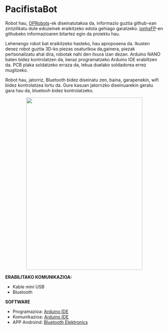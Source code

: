 # PacifistaBot
Robot hau, [OPRobots](https://github.com/OPRobots)-ek diseinatutakoa da, informazio guztia github-ean zintzilikatu dute edozeinek eraikitzeko edota gehiago garatzeko. [ionhsFP](https://github.com/ionhsFP)-en githubeko informazioaren bitartez egin da proiektu hau.

Lehenengo robot bat eraikitzeko hasteko, hau aproposena da. Ikusten denez robot guztia 3D-ko piezas osaturikoa da,gainera, piezak pertsonalizatu ahal dira, robotak nahi den itxura izan dezan. Arduino NANO baten bidez kontrolatzen da, beraz programatzeko Arduino IDE erabiltzen da. PCB plaka soldatzeko erraza da, lekua duelako soldadorea errez mugitzeko.


Robot hau, jatorriz, Bluetooth bidez diseinatu zen, baina, garapenekin, wifi bidez kontrolatzea lortu da. Gure kasuan jatorrizko diseinuarekin geratu gara hau da, bluetooh bidez kontrolatzeko. 

<p align="center">
  <img width="370" height="550" src="https://github.com/xabieroiarbide/PacifistaBot/blob/main/Argazkiak/IMG_20210203_115501.jpg">
</p>


**ERABILITAKO KOMUNIKAZIOA:**
- Kable mini USB
- Bluetooth

**SOFTWARE**
- Programazioa: [Arduino IDE](https://www.arduino.cc/en/software)
- Komunikazioa: [Arduino IDE](https://www.arduino.cc/)
- APP Androind: [Bluetooth Elektronics](https://www.keuwl.com/apps/bluetoothelectronics/)

